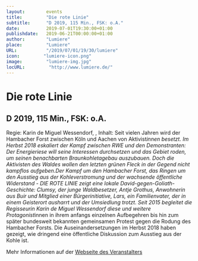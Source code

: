 ```yaml
---
layout:        events
title:         "Die rote Linie"
subtitle:      "D 2019, 115 Min., FSK: o.A."
date:          2019-07-01T19:30:00+01:00
publishdate:   2019-06-21T00:00:00+01:00
author:        "Lumiere"
place:         "Lumiere"
URL:           "/2019/07/01/19/30/lumiere"
icon:         "lumiere-icon.png"
image:         "lumiere-img.jpg"
locURL:         "http://www.lumiere.de/"
---
```


Die rote Linie
===========

D 2019, 115 Min., FSK: o.A.
-----------

Regie: Karin de Miguel Wessendorf, , Inhalt: Seit vielen Jahren wird der Hambacher Forst zwischen Köln und Aachen von Aktivist*innen besetzt. Im Herbst 2018 eskaliert  der Kampf zwischen RWE und den Demonstranten: Der Energieriese will seine Interessen durchsetzen und das Gebiet roden, um seinen benachbarten Braunkohletagebau auszubauen. Doch die Aktivisten des Waldes wollen den letzten grünen Fleck in der Gegend nicht kampflos aufgeben.Der Kampf um den Hambacher Forst, das Ringen um den Ausstieg aus der Kohleverstromung und der wachsende öffentliche Widerstand - DIE ROTE LINIE zeigt eine lokale David-gegen-Goliath-Geschichte: Clumsy, der junge Waldbesetzer, Antje Grothus, Anwohnerin aus Buir und Mitglied einer Bürgerinitiative, Lars, ein Familienvater, der in einem Geisterort ausharrt und der Umsiedlung trotzt. Seit 2015 begleitet die Regisseurin Karin de Miguel Wessendorf diese und weitere Protagonist*innen in ihrem anfangs einzelnen Aufbegehren bis hin zum später bundesweit bekannten gemeinsamen Protest gegen die Rodung des Hambacher Forsts. Die Auseinandersetzungen im Herbst 2018 haben gezeigt, wie dringend eine öffentliche Diskussion zum Ausstieg aus der Kohle ist. 

Mehr Informationen auf der [Webseite des Veranstalters](http://www.lumiere.de/19/07/rotelinie.htm)

